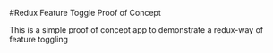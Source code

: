 #Redux Feature Toggle Proof of Concept

This is a simple proof of concept app to demonstrate a redux-way of feature toggling
